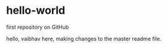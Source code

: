 # hello-world
first repository on GitHub

hello,
vaibhav here, making changes to the master readme file.
